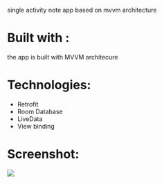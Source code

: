 single activity note app based on mvvm architecture

# Built with :
the app is built with MVVM architecure 

# Technologies:
- Retrofit
- Room Database
- LiveData
- View binding

# Screenshot:

![](images/light.jpg)

